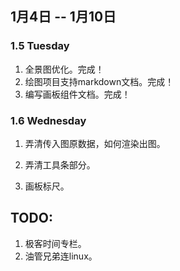 ## 1月4日 -- 1月10日

### 1.5 Tuesday
1. 全景图优化。完成！
2. 绘图项目支持markdown文档。完成！
3. 编写画板组件文档。完成！

### 1.6 Wednesday
1. 弄清传入图原数据，如何渲染出图。
2. 弄清工具条部分。

1. 画板标尺。
## TODO:
1. 极客时间专栏。
2. 油管兄弟连linux。
